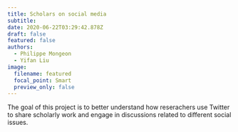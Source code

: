 ```yaml
---
title: Scholars on social media
subtitle:
date: 2020-06-22T03:29:42.878Z
draft: false
featured: false
authors:
  - Philippe Mongeon
  - Yifan Liu
image:
  filename: featured
  focal_point: Smart
  preview_only: false
---
```

The goal of this project is to better understand how reserachers use Twitter to share scholarly work and engage in discussions related to different social issues.
